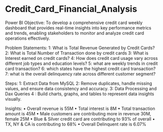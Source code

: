 # Credit_Card_Financial_Analysis
Power BI
Objective: 
To develop a comprehensive credit card weekly dashboard that provides real-time insights into key performance metrics and trends, enabling stakeholders to monitor and analyze credit card operations effectively.

Problem Statements:
1: What is Total Revenue Generated by Credit Cards?
2: What is Total Number of Transaction done by credit cards
3: What is Interest earned on credit cards?
4: How does credit card usage vary across different job types and education levels?
5: what are weekly trends in credit card transaction?
6: which states have the highest credit card transaction?
7: what is the overall delinquency rate across different customer segment?

Steps:
1: Extract Data from MySQL
2: Remove duplicates, handle missing values, and ensure data consistency and accuracy.
3: Data Processing and Dax Queries
4 : Build charts, graphs, and tables to represent data insights visually.

Insights:
• Overall revenue is 55M
• Total interest is 8M
• Total transaction amount is 45M
• Male customers are contributing more in revenue 30M, female 25M
• Blue & Silver credit card are contributing to 93% of overall
• TX, NY & CA is contributing to 68%
• Overall Delinquent rate is 6.07%


